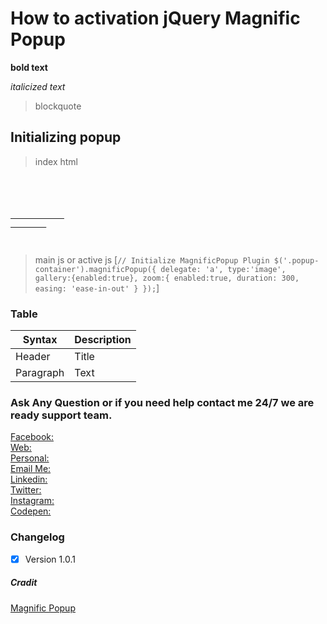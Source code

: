 # How to activation jQuery Magnific Popup


**bold text**

*italicized text*
> blockquote

## Initializing popup

> index html

<code>
    <div class="popup-container">     
        <a href="images_path_here">
            <img src="images_path_here" alt="" />
        </a>
    </div>
</code>



> main js or active js
[`// Initialize MagnificPopup Plugin
    $('.popup-container').magnificPopup({
        delegate: 'a',
        type:'image',
        gallery:{enabled:true},
        zoom:{
            enabled:true,
            duration: 300,
            easing: 'ease-in-out'
        }
    });`]
    

### Table

| Syntax | Description |
| ----------- | ----------- |
| Header | Title |
| Paragraph | Text |


### Ask Any Question or if you need help contact me 24/7 we are ready support team.

[Facebook:](https://www.facebook.com/PMPROSANTA0)<br />
[Web:](http://presstechit-institute.com/)\
[Personal:](http://pm-prosanto.themefusions.com/)\
[Email Me:](mailto:prosantomazumder@gmail.com)\
[Linkedin:](https://www.linkedin.com/in/prosantomazumder/)\
[Twitter:](https://twitter.com/prosantomazumd1)\
[Instagram:](https://www.instagram.com/prosantomazumder/)\
[Codepen:](https://codepen.io/ProsantaMazumder)


### Changelog
- [x] Version 1.0.1

##### Cradit
[Magnific Popup](https://dimsemenov.com/plugins/magnific-popup/)



